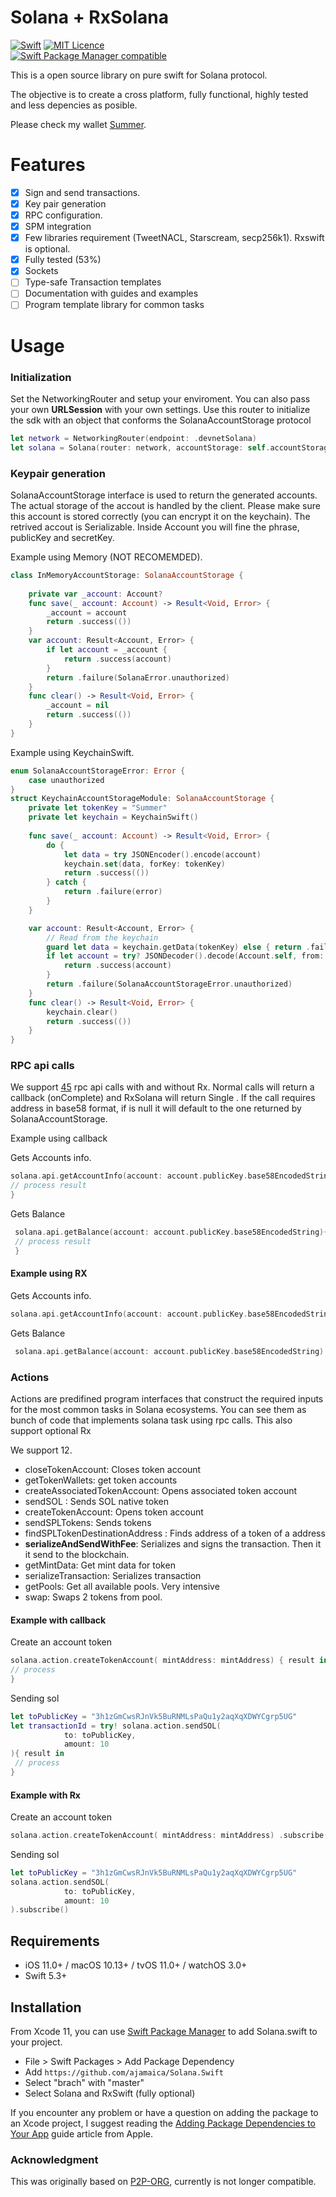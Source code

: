 # Solana + RxSolana
[![Swift](https://github.com/ajamaica/Solana.Swift/actions/workflows/swift.yml/badge.svg?branch=master)](https://github.com/ajamaica/Solana.Swift/actions/workflows/swift.yml)
[![MIT Licence](https://badges.frapsoft.com/os/mit/mit.png?v=103)](https://opensource.org/licenses/mit-license.php)  
[![Swift Package Manager compatible](https://img.shields.io/badge/SPM-compatible-brightgreen.svg?style=flat&colorA=28a745&&colorB=4E4E4E)](https://github.com/apple/swift-package-manager)

This is a open source library on pure swift for Solana protocol.

The objective is to create a cross platform, fully functional, highly tested and less depencies as posible. 

Please check my wallet [Summer](https://github.com/ajamaica/Summer).

# Features
- [x] Sign and send transactions.
- [x] Key pair generation
- [x] RPC configuration.
- [x] SPM integration
- [x] Few libraries requirement (TweetNACL, Starscream, secp256k1). Rxswift is optional.
- [x] Fully tested (53%)
- [x] Sockets
- [ ] Type-safe Transaction templates
- [ ] Documentation with guides and examples
- [ ] Program template library for common tasks

# Usage

### Initialization
Set the NetworkingRouter and setup your enviroment. You can also pass your own **URLSession** with your own settings. Use this router to initialize the sdk with an object that conforms the SolanaAccountStorage protocol
```swift
let network = NetworkingRouter(endpoint: .devnetSolana)
let solana = Solana(router: network, accountStorage: self.accountStorage)
```
### Keypair generation

SolanaAccountStorage interface is used to return the generated accounts. The actual storage of the accout is handled by the client. Please make sure this account is stored correctly (you can encrypt it on the keychain). The retrived accout is Serializable. Inside Account you will fine the phrase, publicKey and secretKey.

Example using Memory (NOT RECOMEMDED).
```swift
class InMemoryAccountStorage: SolanaAccountStorage {
    
    private var _account: Account?
    func save(_ account: Account) -> Result<Void, Error> {
        _account = account
        return .success(())
    }
    var account: Result<Account, Error> {
        if let account = _account {
            return .success(account)
        }
        return .failure(SolanaError.unauthorized)
    }
    func clear() -> Result<Void, Error> {
        _account = nil
        return .success(())
    }
}
```

Example using KeychainSwift.
```swift
enum SolanaAccountStorageError: Error {
    case unauthorized
}
struct KeychainAccountStorageModule: SolanaAccountStorage {
    private let tokenKey = "Summer"
    private let keychain = KeychainSwift()
    
    func save(_ account: Account) -> Result<Void, Error> {
        do {
            let data = try JSONEncoder().encode(account)
            keychain.set(data, forKey: tokenKey)
            return .success(())
        } catch {
            return .failure(error)
        }
    }

    var account: Result<Account, Error> {
        // Read from the keychain
        guard let data = keychain.getData(tokenKey) else { return .failure(SolanaAccountStorageError.unauthorized)  }
        if let account = try? JSONDecoder().decode(Account.self, from: data) {
            return .success(account)
        }
        return .failure(SolanaAccountStorageError.unauthorized)
    }
    func clear() -> Result<Void, Error> {
        keychain.clear()
        return .success(())
    }
}
```
### RPC api calls

We support [45](https://github.com/ajamaica/Solana.Swift/tree/master/Sources/Solana/Api "Check the Api folder") rpc api calls with and without Rx. Normal calls will return a callback (onComplete) and RxSolana will return Single  . If the call requires address in base58 format, if is null it will default to the one returned by SolanaAccountStorage.

Example using callback

Gets Accounts info.
```swift
solana.api.getAccountInfo(account: account.publicKey.base58EncodedString, decodedTo: AccountInfo.self) { result in
// process result
}
```
Gets Balance
```swift
 solana.api.getBalance(account: account.publicKey.base58EncodedString){ result in
 // process result
 }
```

#### Example using RX

Gets Accounts info.
```swift
solana.api.getAccountInfo(account: account.publicKey.base58EncodedString, decodedTo: AccountInfo.self).subscribe()
```
Gets Balance

```swift
 solana.api.getBalance(account: account.publicKey.base58EncodedString).subscribe()
```

### Actions

Actions are predifined program interfaces that construct the required inputs for the most common tasks in Solana ecosystems. You can see them as bunch of code that implements solana task using rpc calls. This also support optional Rx

We support 12.
- closeTokenAccount: Closes token account
- getTokenWallets: get token accounts
- createAssociatedTokenAccount: Opens associated token account
- sendSOL : Sends SOL native token
- createTokenAccount: Opens token account
- sendSPLTokens: Sends tokens
- findSPLTokenDestinationAddress : Finds address of a token of a address
- **serializeAndSendWithFee**: Serializes and signs the transaction. Then it it send to the blockchain.
- getMintData: Get mint data for token
- serializeTransaction: Serializes transaction
- getPools: Get all available pools. Very intensive
- swap: Swaps 2 tokens from pool.

#### Example with callback

Create an account token

```swift
solana.action.createTokenAccount( mintAddress: mintAddress) { result in
// process
}
```
Sending sol
```swift
let toPublicKey = "3h1zGmCwsRJnVk5BuRNMLsPaQu1y2aqXqXDWYCgrp5UG"
let transactionId = try! solana.action.sendSOL(
            to: toPublicKey,
            amount: 10
){ result in
 // process
}
```
#### Example with Rx

Create an account token
```swift
solana.action.createTokenAccount( mintAddress: mintAddress) .subscribe()
```

Sending sol
```swift
let toPublicKey = "3h1zGmCwsRJnVk5BuRNMLsPaQu1y2aqXqXDWYCgrp5UG"
solana.action.sendSOL(
            to: toPublicKey,
            amount: 10
).subscribe()
```
## Requirements

- iOS 11.0+ / macOS 10.13+ / tvOS 11.0+ / watchOS 3.0+
- Swift 5.3+

## Installation

From Xcode 11, you can use [Swift Package Manager](https://swift.org/package-manager/) to add Solana.swift to your project.

- File > Swift Packages > Add Package Dependency
- Add `https://github.com/ajamaica/Solana.Swift`
- Select "brach" with "master"
- Select Solana and RxSwift (fully optional)

If you encounter any problem or have a question on adding the package to an Xcode project, I suggest reading the [Adding Package Dependencies to Your App](https://developer.apple.com/documentation/xcode/adding_package_dependencies_to_your_app)  guide article from Apple.

### Acknowledgment

This was originally based on [P2P-ORG](https://github.com/p2p-org/solana-swift), currently is not longer compatible.
